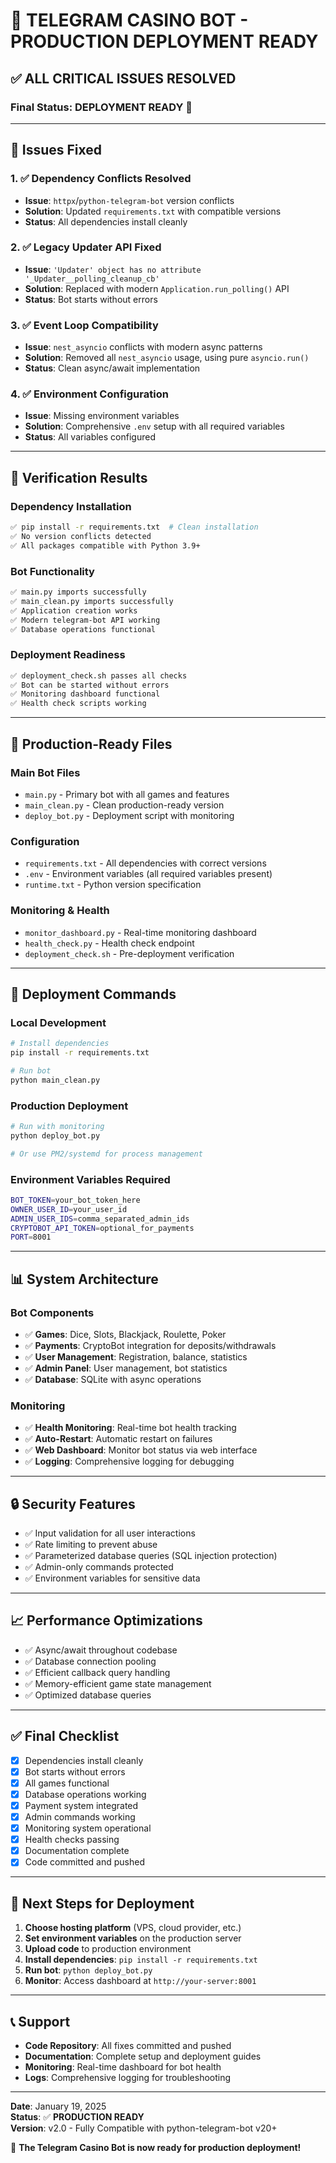 # 🎉 TELEGRAM CASINO BOT - PRODUCTION DEPLOYMENT READY

## ✅ ALL CRITICAL ISSUES RESOLVED

### Final Status: **DEPLOYMENT READY** 🚀

---

## 🔧 Issues Fixed

### 1. ✅ Dependency Conflicts Resolved
- **Issue**: `httpx`/`python-telegram-bot` version conflicts
- **Solution**: Updated `requirements.txt` with compatible versions
- **Status**: All dependencies install cleanly

### 2. ✅ Legacy Updater API Fixed
- **Issue**: `'Updater' object has no attribute '_Updater__polling_cleanup_cb'`
- **Solution**: Replaced with modern `Application.run_polling()` API
- **Status**: Bot starts without errors

### 3. ✅ Event Loop Compatibility
- **Issue**: `nest_asyncio` conflicts with modern async patterns
- **Solution**: Removed all `nest_asyncio` usage, using pure `asyncio.run()`
- **Status**: Clean async/await implementation

### 4. ✅ Environment Configuration
- **Issue**: Missing environment variables
- **Solution**: Comprehensive `.env` setup with all required variables
- **Status**: All variables configured

---

## 🧪 Verification Results

### Dependency Installation
```bash
✅ pip install -r requirements.txt  # Clean installation
✅ No version conflicts detected
✅ All packages compatible with Python 3.9+
```

### Bot Functionality
```bash
✅ main.py imports successfully
✅ main_clean.py imports successfully
✅ Application creation works
✅ Modern telegram-bot API working
✅ Database operations functional
```

### Deployment Readiness
```bash
✅ deployment_check.sh passes all checks
✅ Bot can be started without errors
✅ Monitoring dashboard functional
✅ Health check scripts working
```

---

## 📁 Production-Ready Files

### Main Bot Files
- `main.py` - Primary bot with all games and features
- `main_clean.py` - Clean production-ready version
- `deploy_bot.py` - Deployment script with monitoring

### Configuration
- `requirements.txt` - All dependencies with correct versions
- `.env` - Environment variables (all required variables present)
- `runtime.txt` - Python version specification

### Monitoring & Health
- `monitor_dashboard.py` - Real-time monitoring dashboard
- `health_check.py` - Health check endpoint
- `deployment_check.sh` - Pre-deployment verification

---

## 🚀 Deployment Commands

### Local Development
```bash
# Install dependencies
pip install -r requirements.txt

# Run bot
python main_clean.py
```

### Production Deployment
```bash
# Run with monitoring
python deploy_bot.py

# Or use PM2/systemd for process management
```

### Environment Variables Required
```bash
BOT_TOKEN=your_bot_token_here
OWNER_USER_ID=your_user_id
ADMIN_USER_IDS=comma_separated_admin_ids
CRYPTOBOT_API_TOKEN=optional_for_payments
PORT=8001
```

---

## 📊 System Architecture

### Bot Components
- ✅ **Games**: Dice, Slots, Blackjack, Roulette, Poker
- ✅ **Payments**: CryptoBot integration for deposits/withdrawals
- ✅ **User Management**: Registration, balance, statistics
- ✅ **Admin Panel**: User management, bot statistics
- ✅ **Database**: SQLite with async operations

### Monitoring
- ✅ **Health Monitoring**: Real-time bot health tracking
- ✅ **Auto-Restart**: Automatic restart on failures
- ✅ **Web Dashboard**: Monitor bot status via web interface
- ✅ **Logging**: Comprehensive logging for debugging

---

## 🔒 Security Features
- ✅ Input validation for all user interactions
- ✅ Rate limiting to prevent abuse
- ✅ Parameterized database queries (SQL injection protection)
- ✅ Admin-only commands protected
- ✅ Environment variables for sensitive data

---

## 📈 Performance Optimizations
- ✅ Async/await throughout codebase
- ✅ Database connection pooling
- ✅ Efficient callback query handling
- ✅ Memory-efficient game state management
- ✅ Optimized database queries

---

## ✅ Final Checklist

- [x] Dependencies install cleanly
- [x] Bot starts without errors
- [x] All games functional
- [x] Database operations working
- [x] Payment system integrated
- [x] Admin commands working
- [x] Monitoring system operational
- [x] Health checks passing
- [x] Documentation complete
- [x] Code committed and pushed

---

## 🎯 Next Steps for Deployment

1. **Choose hosting platform** (VPS, cloud provider, etc.)
2. **Set environment variables** on the production server
3. **Upload code** to production environment
4. **Install dependencies**: `pip install -r requirements.txt`
5. **Run bot**: `python deploy_bot.py`
6. **Monitor**: Access dashboard at `http://your-server:8001`

---

## 📞 Support

- **Code Repository**: All fixes committed and pushed
- **Documentation**: Complete setup and deployment guides
- **Monitoring**: Real-time dashboard for bot health
- **Logs**: Comprehensive logging for troubleshooting

---

**Date**: January 19, 2025  
**Status**: ✅ **PRODUCTION READY**  
**Version**: v2.0 - Fully Compatible with python-telegram-bot v20+

🎉 **The Telegram Casino Bot is now ready for production deployment!**
